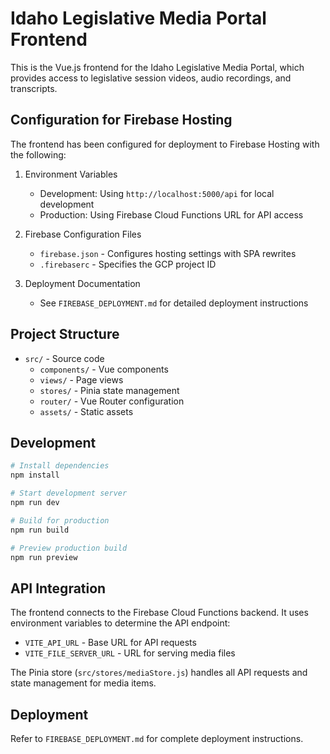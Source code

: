 # Idaho Legislative Media Portal Frontend

This is the Vue.js frontend for the Idaho Legislative Media Portal, which provides access to legislative session videos, audio recordings, and transcripts.

## Configuration for Firebase Hosting

The frontend has been configured for deployment to Firebase Hosting with the following:

1. Environment Variables
   - Development: Using `http://localhost:5000/api` for local development
   - Production: Using Firebase Cloud Functions URL for API access

2. Firebase Configuration Files
   - `firebase.json` - Configures hosting settings with SPA rewrites
   - `.firebaserc` - Specifies the GCP project ID

3. Deployment Documentation
   - See `FIREBASE_DEPLOYMENT.md` for detailed deployment instructions

## Project Structure

- `src/` - Source code
  - `components/` - Vue components
  - `views/` - Page views
  - `stores/` - Pinia state management
  - `router/` - Vue Router configuration
  - `assets/` - Static assets

## Development

```bash
# Install dependencies
npm install

# Start development server
npm run dev

# Build for production
npm run build

# Preview production build
npm run preview
```

## API Integration

The frontend connects to the Firebase Cloud Functions backend. It uses environment variables to determine the API endpoint:

- `VITE_API_URL` - Base URL for API requests
- `VITE_FILE_SERVER_URL` - URL for serving media files

The Pinia store (`src/stores/mediaStore.js`) handles all API requests and state management for media items.

## Deployment

Refer to `FIREBASE_DEPLOYMENT.md` for complete deployment instructions.
